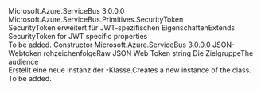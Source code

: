 <Type Name="JsonSecurityToken" FullName="Microsoft.Azure.ServiceBus.Primitives.JsonSecurityToken">
  <TypeSignature Language="C#" Value="public class JsonSecurityToken : Microsoft.Azure.ServiceBus.Primitives.SecurityToken" />
  <TypeSignature Language="ILAsm" Value=".class public auto ansi beforefieldinit JsonSecurityToken extends Microsoft.Azure.ServiceBus.Primitives.SecurityToken" />
  <TypeSignature Language="DocId" Value="T:Microsoft.Azure.ServiceBus.Primitives.JsonSecurityToken" />
  <TypeSignature Language="VB.NET" Value="Public Class JsonSecurityToken&#xA;Inherits SecurityToken" />
  <TypeSignature Language="F#" Value="type JsonSecurityToken = class&#xA;    inherit SecurityToken" />
  <AssemblyInfo>
    <AssemblyName>Microsoft.Azure.ServiceBus</AssemblyName>
    <AssemblyVersion>3.0.0.0</AssemblyVersion>
  </AssemblyInfo>
  <Base>
    <BaseTypeName>Microsoft.Azure.ServiceBus.Primitives.SecurityToken</BaseTypeName>
  </Base>
  <Interfaces />
  <Docs>
    <summary>
            <span data-ttu-id="fbef3-101">SecurityToken erweitert für JWT-spezifischen Eigenschaften</span><span class="sxs-lookup"><span data-stu-id="fbef3-101">Extends SecurityToken for JWT specific properties</span></span>
            </summary>
    <remarks>To be added.</remarks>
  </Docs>
  <Members>
    <Member MemberName=".ctor">
      <MemberSignature Language="C#" Value="public JsonSecurityToken (string rawToken, string audience);" />
      <MemberSignature Language="ILAsm" Value=".method public hidebysig specialname rtspecialname instance void .ctor(string rawToken, string audience) cil managed" />
      <MemberSignature Language="DocId" Value="M:Microsoft.Azure.ServiceBus.Primitives.JsonSecurityToken.#ctor(System.String,System.String)" />
      <MemberSignature Language="VB.NET" Value="Public Sub New (rawToken As String, audience As String)" />
      <MemberSignature Language="F#" Value="new Microsoft.Azure.ServiceBus.Primitives.JsonSecurityToken : string * string -&gt; Microsoft.Azure.ServiceBus.Primitives.JsonSecurityToken" Usage="new Microsoft.Azure.ServiceBus.Primitives.JsonSecurityToken (rawToken, audience)" />
      <MemberType>Constructor</MemberType>
      <AssemblyInfo>
        <AssemblyName>Microsoft.Azure.ServiceBus</AssemblyName>
        <AssemblyVersion>3.0.0.0</AssemblyVersion>
      </AssemblyInfo>
      <Parameters>
        <Parameter Name="rawToken" Type="System.String" />
        <Parameter Name="audience" Type="System.String" />
      </Parameters>
      <Docs>
        <param name="rawToken"><span data-ttu-id="fbef3-102">JSON-Webtoken rohzeichenfolge</span><span class="sxs-lookup"><span data-stu-id="fbef3-102">Raw JSON Web Token string</span></span></param>
        <param name="audience"><span data-ttu-id="fbef3-103">Die Zielgruppe</span><span class="sxs-lookup"><span data-stu-id="fbef3-103">The audience</span></span></param>
        <summary>
            <span data-ttu-id="fbef3-104">Erstellt eine neue Instanz der <see cref="T:Microsoft.Azure.ServiceBus.Primitives.JsonSecurityToken" />-Klasse.</span><span class="sxs-lookup"><span data-stu-id="fbef3-104">Creates a new instance of the <see cref="T:Microsoft.Azure.ServiceBus.Primitives.JsonSecurityToken" /> class.</span></span>
            </summary>
        <remarks>To be added.</remarks>
      </Docs>
    </Member>
  </Members>
</Type>